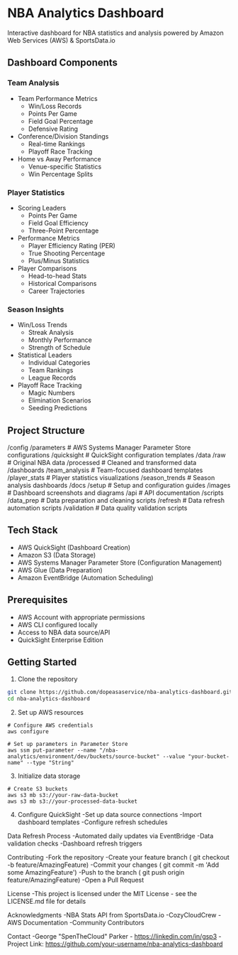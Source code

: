 # NBA Analytics Dashboard

Interactive dashboard for NBA statistics and analysis powered by Amazon Web Services (AWS) & SportsData.io

## Dashboard Components

### Team Analysis
- Team Performance Metrics
  - Win/Loss Records
  - Points Per Game
  - Field Goal Percentage
  - Defensive Rating
- Conference/Division Standings
  - Real-time Rankings
  - Playoff Race Tracking
- Home vs Away Performance
  - Venue-specific Statistics
  - Win Percentage Splits

### Player Statistics
- Scoring Leaders
  - Points Per Game
  - Field Goal Efficiency
  - Three-Point Percentage
- Performance Metrics
  - Player Efficiency Rating (PER)
  - True Shooting Percentage
  - Plus/Minus Statistics
- Player Comparisons
  - Head-to-head Stats
  - Historical Comparisons
  - Career Trajectories

### Season Insights
- Win/Loss Trends
  - Streak Analysis
  - Monthly Performance
  - Strength of Schedule
- Statistical Leaders
  - Individual Categories
  - Team Rankings
  - League Records
- Playoff Race Tracking
  - Magic Numbers
  - Elimination Scenarios
  - Seeding Predictions

## Project Structure
/config
/parameters # AWS Systems Manager Parameter Store configurations
/quicksight # QuickSight configuration templates
/data
/raw # Original NBA data
/processed # Cleaned and transformed data
/dashboards
/team_analysis # Team-focused dashboard templates
/player_stats # Player statistics visualizations
/season_trends # Season analysis dashboards
/docs
/setup # Setup and configuration guides
/images # Dashboard screenshots and diagrams
/api # API documentation
/scripts
/data_prep # Data preparation and cleaning scripts
/refresh # Data refresh automation scripts
/validation # Data quality validation scripts



## Tech Stack
- AWS QuickSight (Dashboard Creation)
- Amazon S3 (Data Storage)
- AWS Systems Manager Parameter Store (Configuration Management)
- AWS Glue (Data Preparation)
- Amazon EventBridge (Automation Scheduling)

## Prerequisites
- AWS Account with appropriate permissions
- AWS CLI configured locally
- Access to NBA data source/API
- QuickSight Enterprise Edition

## Getting Started
1. Clone the repository

```bash
git clone https://github.com/dopeasaservice/nba-analytics-dashboard.git
cd nba-analytics-dashboard
```

2. Set up AWS resources
```
# Configure AWS credentials
aws configure

# Set up parameters in Parameter Store
aws ssm put-parameter --name "/nba-analytics/environment/dev/buckets/source-bucket" --value "your-bucket-name" --type "String"
```
3. Initialize data storage

```
# Create S3 buckets
aws s3 mb s3://your-raw-data-bucket
aws s3 mb s3://your-processed-data-bucket
```

4. Configure QuickSight
-Set up data source connections
-Import dashboard templates
-Configure refresh schedules

Data Refresh Process
-Automated daily updates via EventBridge
-Data validation checks
-Dashboard refresh triggers

Contributing
-Fork the repository
-Create your feature branch ( git checkout -b feature/AmazingFeature)
-Commit your changes ( git commit -m 'Add some AmazingFeature')
-Push to the branch ( git push origin feature/AmazingFeature)
-Open a Pull Request

License
-This project is licensed under the MIT License - see the LICENSE.md file for details

Acknowledgments
-NBA Stats API from SportsData.io
-CozyCloudCrew
-AWS Documentation
-Community Contributors

Contact
-George "SpenTheCloud" Parker - https://linkedin.com/in/gsp3
-Project Link: https://github.com/your-username/nba-analytics-dashboard
